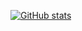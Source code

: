 
[![GitHub stats](https://github-readme-stats.vercel.app/api?username=daigowakabayashi&show_icons=true)](https://github.com/daigowakabayashi/github-readme-stats)

